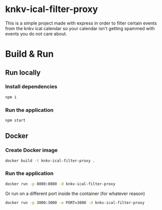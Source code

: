 # knkv-ical-filter-proxy

This is a simple project made with express in order to filter certain events from the knkv ical calendar so your calendar isn't getting spammed with events you do not care about.

# Build & Run

## Run locally

### Install dependencies
```bash
npm i
```

### Run the application
```bash
npm start
```

## Docker

### Create Docker image
```bash
docker build -t knkv-ical-filter-proxy .
```

### Run the application
```bash
docker run -p 8080:8080 -d knkv-ical-filter-proxy
```

Or run on a different port inside the container (for whatever reason)
```bash
docker run -p 3000:3000 -e PORT=3000 -d knkv-ical-filter-proxy
```